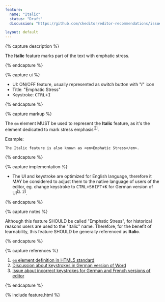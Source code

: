 ```yaml
---
feature:
  name: "Italic"
  status: "Draft"
  discussion: "https://github.com/ckeditor/editor-recommendations/issues/2"

layout: default
---
```


{% capture description %}

The **Italic** feature marks part of the text with emphatic stress.

{% endcapture %}

{% capture ui %}

 * UI: ON/OFF feature, usually represented as switch button with "*I*" icon
 * Title: "Emphatic Stress"
 * Keystroke: <kbd>CTRL+I</kbd>

{% endcapture %}

{% capture markup %}

The `em` element MUST be used to represent the **Italic** feature, as it's the element dedicated to mark stress emphasis<sup>[[1](#ref1)]</sup>.

Example:

```
The Italic feature is also known as <em>Emphatic Stress</em>.
```

{% endcapture %}

{% capture implementation %}

* The UI and keystroke are optimized for English language, therefore it MAY be considered to adjust them to the native language of users of the editor, eg. change keystroke to <kbd>CTRL+SHIFT+K</kbd> for German version of UI<sup>[[2](#ref2), [3](#ref3)]</sup>.

{% endcapture %}

{% capture notes %}

Although this feature SHOULD be called "Emphatic Stress", for historical reasons users are used to the "Italic" name.
Therefore, for the benefit of learnability, this feature SHOULD be generally referenced as **Italic**.

{% endcapture %}

{% capture references %}

1. <a id="ref1"></a>[`em` element definition in HTML5 standard](http://www.w3.org/TR/html5/text-level-semantics.html#the-em-element)
2. <a id="ref2"></a>[Discussion about keystrokes in German version of Word](http://dict.leo.org/forum/viewGeneraldiscussion.php?idThread=846089)
3. <a id="ref3"></a>[Issue about incorrect keystrokes for German and French versions of editor](https://jira.atlassian.com/browse/CONF-13567)

{% endcapture %}

{% include feature.html %}
